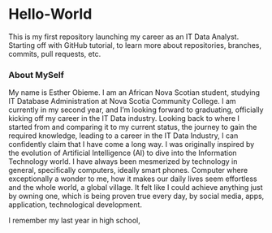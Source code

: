 # Hello-World
This is my first repository launching my career as an IT Data Analyst. Starting off with GitHub tutorial, to learn more about repositories, branches, commits, pull requests, etc. 

<h3>About MySelf</h3>
<p>My name is Esther Obieme. I am an African Nova Scotian student, studying IT Database Administration at Nova Scotia Community College. I am currently in my second year, and I’m looking forward to graduating, officially kicking off my career in the IT Data industry. 
Looking back to where I started from and comparing it to my current status, the journey to gain the required knowledge, leading to a career in the IT Data Industry, I can confidently claim that I have come a long way. I was originally inspired by the evolution of Artificial Intelligence (AI) to dive into the Information Technology world.  I have always been mesmerized by technology in general, specifically computers, ideally smart phones. Computer where exceptionally a wonder to me, how it makes our daily lives seem effortless and the whole world, a global village. It felt like I could achieve anything just by owning one, which is being proven true every day, by social media, apps, application, technological development.</p>

<p>I remember my last year in high school, </p>
